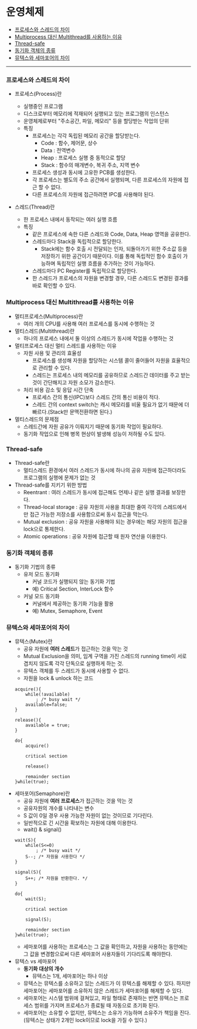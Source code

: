 # 운영체제

* [프로세스와 스레드의 차이](#프로세스와-스레드의-차이)
* [Multiprocess 대신 Multithread를 사용하는 이유](#Multiprocess-대신-Multithread를-사용하는-이유)
* [Thread-safe](#Thread-safe)
* [동기화 객체의 종류](#동기화-객체의-종류)
* [뮤텍스와 세마포어의 차이](#뮤텍스와-세마포어의-차이)
---

### 프로세스와 스레드의 차이
* 프로세스(Process)란
    * 실행중인 프로그램
    * 디스크로부터 메모리에 적재되어 실행되고 있는 프로그램의 인스턴스
    * 운영체제로부터 "주소공간, 파일, 메모리" 등을 할당받는 작업의 단위
    * 특징
        * 프로세스는 각각 독립된 메모리 공간을 할당받는다.
            * Code : 함수, 제어문, 상수
            * Data : 전역변수
            * Heap : 프로세스 실행 중 동적으로 할당
            * Stack : 함수의 매개변수, 복귀 주소, 지역 변수
        * 프로세스 생성과 동시에 고유한 PCB를 생성한다.
        * 각 프로세스는 별도의 주소 공간에서 실행되며, 다른 프로세스의 자원에 접근 할 수 없다.
        * 다른 프로세스의 자원에 접근하려면 IPC를 사용해야 된다.

* 스레드(Thread)란
    * 한 프로세스 내에서 동작되는 여러 실행 흐름
    * 특징
        * 같은 프로세스에 속한 다른 스레드와 Code, Data, Heap 영역을 공유한다.
        * 스레드마다 Stack을 독립적으로 할당한다.
            * Stack에는 함수 호출 시 전달되는 인자, 되돌아가기 위한 주소값 등을 저장하기 위한 공간이기 때문이다. 이를 통해 독립적인 함수 호출이 가능하며 독립적인 실행 흐름을 추가하는 것이 가능하다.
        * 스레드마다 PC Register를 독립적으로 할당한다.
        * 한 스레드가 프로세스의 자원을 변경할 경우, 다른 스레드도 변경된 결과를 바로 확인할 수 있다.

### Multiprocess 대신 Multithread를 사용하는 이유
* 멀티프로세스(Multiprocess)란
    * 여러 개의 CPU를 사용해 여러 프로세스를 동시에 수행하는 것
* 멀티스레드(Multithread)란
    * 하나의 프로세스 내에서 둘 이상의 스레드가 동시에 작업을 수행하는 것
* 멀티프로세스 대신 멀티 스레드를 사용하는 이유
    * 자원 사용 및 관리의 효율성
        * 프로세스를 생성해 자원을 할당하는 시스템 콜이 줄어들어 자원을 효율적으로 관리할 수 있다.
        * 스레드는 프로세스 내의 메모리를 공유하므로 스레드간 데이터를 주고 받는 것이 간단해지고 자원 소모가 감소한다.
    * 처리 비용 감소 및 응답 시간 단축
        * 프로세스 간의 통신(IPC)보다 스레드 간의 통신 비용이 적다.
        * 스레드 간의 context switch는 캐시 메모리를 비울 필요가 없기 때문에 더 빠르다.(Stack만 문맥전환하면 된다.)
* 멀티스레드의 문제점
    * 스레드간에 자원 공유가 이뤄지기 때문에 동기화 작업이 필요하다.
    * 동기화 작업으로 인해 병목 현상이 발생해 성능이 저하될 수도 있다.

### Thread-safe
* Thread-safe란
    * 멀티스레드 환경에서 여러 스레드가 동시에 하나의 공유 자원에 접근하더라도 프로그램의 실행에 문제가 없는 것
* Thread-safe를 지키기 위한 방법
    * Reentrant : 여러 스레드가 동시에 접근해도 언제나 같은 실행 결과를 보장한다.
    * Thread-local storage : 공유 자원의 사용을 최대한 줄여 각각의 스레드에서만 접근 가능한 저장소를 사용함으로써 동시 접근을 막는다.
    * Mutual exclusion : 공유 자원을 사용해야 되는 경우에는 해당 자원의 접근을 lock으로 통제한다.
    * Atomic operations : 공유 자원에 접근할 때 원자 연산을 이용한다.

### 동기화 객체의 종류
* 동기화 기법의 종류
    * 유저 모드 동기화
        * 커널 코드가 실행되지 않는 동기화 기법
        * 예) Critical Section, InterLock 함수
    * 커널 모드 동기화
        * 커널에서 제공하는 동기화 기능을 활용
        * 예) Mutex, Semaphore, Event

### 뮤텍스와 세마포어의 차이
* 뮤텍스(Mutex)란
    * 공유 자원에 **여러 스레드**가 접근하는 것을 막는 것
    * Mutual Exclusion을 의미, 임계 구역을 가진 스레드의 running time이 서로 겹치지 않도록 각각 단독으로 실행하게 하는 것.
    * 뮤텍스 객체를 두 스레드가 동시에 사용할 수 없다.
    * 자원을 lock & unlock 하는 코드
    ```
    acquire(){
        while(!available)
            ; /* busy wait */
        available=false;
    }

    release(){
        available = true;
    }

    do{
        acquire()
            
        critical section

        release()

        remainder section
    }while(true);
    ```
* 세마포어(Semaphore)란
    * 공유 자원에 **여러 프로세스**가 접근하는 것을 막는 것
    * 공유자원의 개수를 나타내는 변수
    * S 값이 0일 경우 사용 가능한 자원이 없는 것이므로 기다린다.
    * 일반적으로 긴 시간을 확보하는 자원에 대해 이용한다.
    * wait() & signal()
    ```
    wait(S){
        while(S<=0)
            ; /* busy wait */
        S--; /* 자원을 사용한다 */
    }

    signal(S){
        S++; /* 자원을 반환한다. */
    }

    do{
        wait(S);

        critical section

        signal(S);

        remainder section
    }while(true);
    ```
    * 세마포어를 사용하는 프로세스는 그 값을 확인하고, 자원을 사용하는 동안에는 그 값을 변경함으로써 다른 세마포어 사용자들이 기다리도록 해야한다.
* 뮤텍스 vs 세마포어
    * **동기화 대상의 개수**
        * 뮤텍스는 1개, 세마포어는 하나 이상
    * 뮤텍스는 뮤텍스를 소유하고 있는 스레드가 이 뮤텍스를 해제할 수 있다. 하지만 세마포어는 세마포어를 소유하지 않은 스레드가 세마포어를 해제할 수 있다.
    * 세마포어는 시스템 범위에 걸쳐있고, 파일 형태로 존재하는 반면 뮤텍스는 프로세스 범위를 가지며 프로세스가 종료될 때 자동으로 초기화 된다.
    * 세마포어는 소유할 수 없지만, 뮤텍스는 소유가 가능하며 소유주가 책임을 진다.(뮤텍스는 상태가 2개인 lock이므로 lock을 가질 수 있다.)